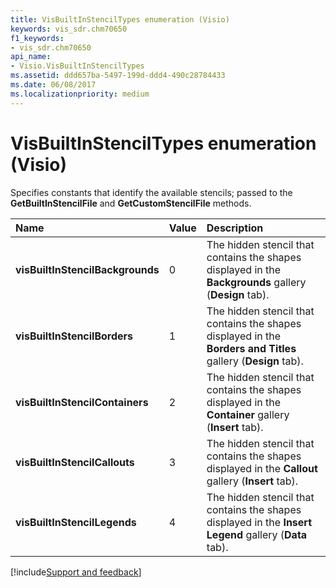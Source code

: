 ```yaml
---
title: VisBuiltInStencilTypes enumeration (Visio)
keywords: vis_sdr.chm70650
f1_keywords:
- vis_sdr.chm70650
api_name:
- Visio.VisBuiltInStencilTypes
ms.assetid: ddd657ba-5497-199d-ddd4-490c28784433
ms.date: 06/08/2017
ms.localizationpriority: medium
---
```



# VisBuiltInStencilTypes enumeration (Visio)

Specifies constants that identify the available stencils; passed to the **GetBuiltInStencilFile** and **GetCustomStencilFile** methods.



|Name|Value|Description|
|:-----|:-----|:-----|
| **visBuiltInStencilBackgrounds**|0|The hidden stencil that contains the shapes displayed in the **Backgrounds** gallery (**Design** tab).|
| **visBuiltInStencilBorders**|1|The hidden stencil that contains the shapes displayed in the **Borders and Titles** gallery (**Design** tab).|
| **visBuiltInStencilContainers**|2|The hidden stencil that contains the shapes displayed in the **Container** gallery (**Insert** tab).|
| **visBuiltInStencilCallouts**|3|The hidden stencil that contains the shapes displayed in the **Callout** gallery (**Insert** tab).|
| **visBuiltInStencilLegends**|4|The hidden stencil that contains the shapes displayed in the **Insert Legend** gallery (**Data** tab).|

[!include[Support and feedback](~/includes/feedback-boilerplate.md)]